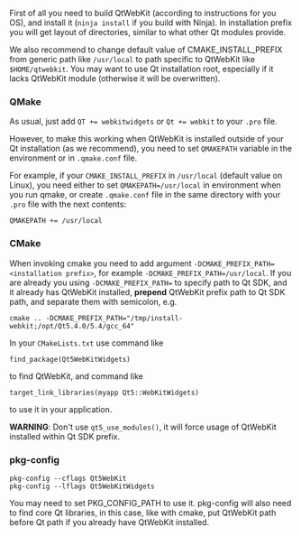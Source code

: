 First of all you need to build QtWebKit (according to instructions for you OS), and install it (`ninja install` if you build with Ninja). In installation prefix you will get layout of directories, similar to what other Qt modules provide. 

We also recommend to change default value of CMAKE_INSTALL_PREFIX from generic path like `/usr/local` to path specific to QtWebKit like `$HOME/qtwebkit`. You may want to use Qt installation root, especially if it lacks QtWebKit module (otherwise it will be overwritten).

### QMake

As usual, just add `QT += webkitwidgets` or `Qt += webkit` to your `.pro` file.

However, to make this working when QtWebKit is installed outside of your Qt installation (as we recommend), you need to set `QMAKEPATH` variable in the environment or in `.qmake.conf` file.

For example, if your `CMAKE_INSTALL_PREFIX` in `/usr/local` (default value on Linux), you need either to set `QMAKEPATH=/usr/local` in environment when you run qmake, or create `.qmake.conf` file in the same directory with your `.pro` file with the next contents:

```
QMAKEPATH += /usr/local
```

### CMake

When invoking cmake you need to add argument `-DCMAKE_PREFIX_PATH=<installation prefix>`, for example `-DCMAKE_PREFIX_PATH=/usr/local`. If you are already you using `-DCMAKE_PREFIX_PATH=` to specify path to Qt SDK, and it already has QtWebKit installed, **prepend** QtWebKit prefix path to Qt SDK path, and separate them with semicolon, e.g.

```
cmake .. -DCMAKE_PREFIX_PATH="/tmp/install-webkit;/opt/Qt5.4.0/5.4/gcc_64"
```

In your `CMakeLists.txt` use command like
```
find_package(Qt5WebKitWidgets)
```
to find QtWebKit, and command like 
```
target_link_libraries(myapp Qt5::WebKitWidgets)
```
to use it in your application.

**WARNING**: Don't use `qt5_use_modules()`, it will force usage of QtWebKit installed within Qt SDK prefix.

### pkg-config

```
pkg-config --cflags Qt5WebKit
pkg-config --lflags Qt5WebKitWidgets
```
You may need to set PKG_CONFIG_PATH to use it. pkg-config will also need to find core Qt libraries, in this case, like with cmake, put QtWebKit path before Qt path if you already have QtWebKit installed.